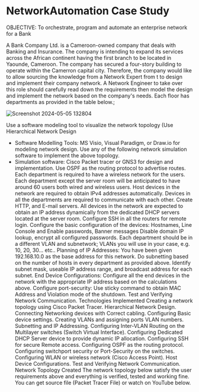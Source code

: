 # NetworkAutomation Case Study
OBJECTIVE: To orchestrate, program and automate an enterprise network for a Bank


A Bank Company Ltd. is a Cameroon-owned company that deals with Banking and Insurance. The company is intending to expand its services across the African continent having the first branch to be located in Yaounde, Cameroon. The company has secured a four-story building to operate within the Camerron capital city. Therefore, the company would like to allow sourcing the knowledge from a Network Expert from t to design and implement their company network. A Network Engineer to take over this role should carefully read down the requirements then model the design and implement the network based on the company's needs. Each floor has departments as provided in the table below.;

![Screenshot 2024-05-05 132804](https://github.com/LKLespa/creative-skills-hub-2/assets/123896407/4106cfd0-1e89-40f0-9f5c-b300cf42cd97)



Use a software modeling tool to visualize the network topology (Use Hierarchical Network Design
- Software Modelling Tools: MS Visio, Visual Paradigm, or Draw.io for modeling network design.
Use any of the following network simulation software to implement the above topology.
- Simulation software: Cisco Packet tracer or GNS3 for design and implementation.
Use OSPF as the routing protocol to advertise routes.
Each department is required to have a wireless network for the users.
Each department except the server room will be anticipated to have around 60 users both wired and wireless users.
Host devices in the network are required to obtain IPv4 addresses automatically.
Devices in all the departments are required to communicate with each other.
Create HTTP, and E-mail servers.
All devices in the network are expected to obtain an IP address dynamically from the dedicated DHCP servers located at the server room.
Configure SSH in all the routers for remote login.
Configure the basic configuration of the devices: Hostnames, Line Console and Enable passwords, Banner messages Disable domain IP lookup, encrypt all configured passwords.
Each department should be in a different VLAN and subnetwork; VLANs you will use in your case, e.g. 10, 20, 30… etc..
Planning of IP Addresses: You have been given 192.168.10.0 as the base address for this network. Do subnetting based on the number of hosts in every department as provided above. Identify subnet mask, useable IP address range, and broadcast address for each subnet.
End Device Configurations: Configure all the end devices in the network with the appropriate IP address based on the calculations above.
Configure port-security: Use sticky command to obtain MAC Address and Violation mode of the shutdown.
Test and Verifying Network Communication.
Technologies Implemented
Creating a network topology using Cisco Packet Tracer.
Hierarchical Network Design.
Connecting Networking devices with Correct cabling.
Configuring Basic device settings.
Creating VLANs and assigning ports VLAN numbers.
Subnetting and IP Addressing.
Configuring Inter-VLAN Routing on the Multilayer switches (Switch Virtual Interface).
Configuring Dedicated DHCP Server device to provide dynamic IP allocation.
Configuring SSH for secure Remote access.
Configuring OSPF as the routing protocol.
Configuring switchport security or Port-Security on the switches.
Configuring WLAN or wireless network (Cisco Access Point).
Host Device Configurations.
Test and Verifying Network Communication.
Network Topology Created
The network topology below satisfy the user requirements above and everything is verified, tested and working fine. You can get source file (Packet Tracer File) or watch on YouTube below.


